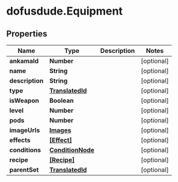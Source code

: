 # dofusdude.Equipment

## Properties

Name | Type | Description | Notes
------------ | ------------- | ------------- | -------------
**ankamaId** | **Number** |  | [optional] 
**name** | **String** |  | [optional] 
**description** | **String** |  | [optional] 
**type** | [**TranslatedId**](TranslatedId.md) |  | [optional] 
**isWeapon** | **Boolean** |  | [optional] 
**level** | **Number** |  | [optional] 
**pods** | **Number** |  | [optional] 
**imageUrls** | [**Images**](Images.md) |  | [optional] 
**effects** | [**[Effect]**](Effect.md) |  | [optional] 
**conditions** | [**ConditionNode**](ConditionNode.md) |  | [optional] 
**recipe** | [**[Recipe]**](Recipe.md) |  | [optional] 
**parentSet** | [**TranslatedId**](TranslatedId.md) |  | [optional] 


